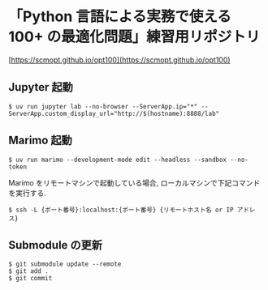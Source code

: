 # 「Python 言語による実務で使える 100+ の最適化問題」練習用リポジトリ

[https://scmopt.github.io/opt100](https://scmopt.github.io/opt100)

## Jupyter 起動

```
$ uv run jupyter lab --no-browser --ServerApp.ip="*" --ServerApp.custom_display_url="http://$(hostname):8888/lab"
```

## Marimo 起動

```
$ uv run marimo --development-mode edit --headless --sandbox --no-token
```

Marimo をリモートマシンで起動している場合, ローカルマシンで下記コマンドを実行する. 

```
$ ssh -L {ポート番号}:localhost:{ポート番号} {リモートホスト名 or IP アドレス}
```

## Submodule の更新

```
$ git submodule update --remote
$ git add .
$ git commit
```
